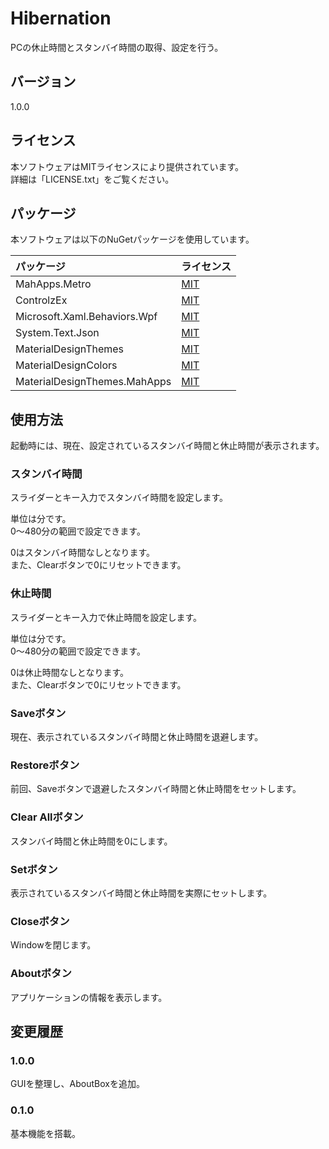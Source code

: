 # Hibernation #

PCの休止時間とスタンバイ時間の取得、設定を行う。

## バージョン ##

1.0.0

## ライセンス ##

本ソフトウェアはMITライセンスにより提供されています。  
詳細は「LICENSE.txt」をご覧ください。

## パッケージ ##

本ソフトウェアは以下のNuGetパッケージを使用しています。  

| パッケージ                   | ライセンス                                                                                     |
|:-----------------------------|:-----------------------------------------------------------------------------------------------|
| MahApps.Metro                | [MIT](https://github.com/MahApps/MahApps.Metro/blob/develop/LICENSE)                           |
| ControlzEx                   | [MIT](https://github.com/ControlzEx/ControlzEx/blob/develop/LICENSE)                           |
| Microsoft.Xaml.Behaviors.Wpf | [MIT](https://github.com/microsoft/XamlBehaviorsWpf/blob/master/LICENSE)                       |
| System.Text.Json             | [MIT](https://www.nuget.org/packages/System.Text.Json/4.7.2/license)                           |
| MaterialDesignThemes         | [MIT](https://github.com/MaterialDesignInXAML/MaterialDesignInXamlToolkit/blob/master/LICENSE) |
| MaterialDesignColors         | [MIT](https://github.com/MaterialDesignInXAML/MaterialDesignInXamlToolkit/blob/master/LICENSE) |
| MaterialDesignThemes.MahApps | [MIT](https://github.com/MaterialDesignInXAML/MaterialDesignInXamlToolkit/blob/master/LICENSE) |


## 使用方法 ##

起動時には、現在、設定されているスタンバイ時間と休止時間が表示されます。

### スタンバイ時間 ###

スライダーとキー入力でスタンバイ時間を設定します。

単位は分です。  
0～480分の範囲で設定できます。

0はスタンバイ時間なしとなります。  
また、Clearボタンで0にリセットできます。

### 休止時間 ###

スライダーとキー入力で休止時間を設定します。

単位は分です。  
0～480分の範囲で設定できます。

0は休止時間なしとなります。  
また、Clearボタンで0にリセットできます。

### Saveボタン ###

現在、表示されているスタンバイ時間と休止時間を退避します。

### Restoreボタン ###

前回、Saveボタンで退避したスタンバイ時間と休止時間をセットします。

### Clear Allボタン ###

スタンバイ時間と休止時間を0にします。

### Setボタン ###

表示されているスタンバイ時間と休止時間を実際にセットします。

### Closeボタン ###

Windowを閉じます。

### Aboutボタン ###

アプリケーションの情報を表示します。
## 変更履歴 ##

### 1.0.0 ###

GUIを整理し、AboutBoxを追加。

### 0.1.0 ###

基本機能を搭載。
